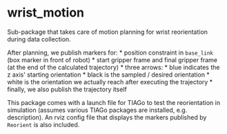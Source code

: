 # wrist_motion

Sub-package that takes care of motion planning for wrist reorientation during data collection.

After planning, we publish markers for:
    * position constraint in `base_link` (box marker in front of robot)
    * start gripper frame and final gripper frame (at the end of the calculated trajectory)
    * three arrows:
      * blue indicates the z axis' starting orientation
      * black is the sampled / desired orientation
      * white is the orientation we actually reach after executing the trajectory
    * finally, we also publish the trajectory itself

This package comes with a launch file for TIAGo to test the reorientation in simulation (assumes various TIAGo packages are installed, e.g. description).
An rviz config file that displays the markers published by `Reorient` is also included.
